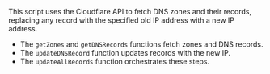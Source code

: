 This script uses the Cloudflare API to fetch DNS zones and their records, replacing any record with the specified old IP address with a new IP address.

- The `getZones` and `getDNSRecords` functions fetch zones and DNS records.
- The `updateDNSRecord` function updates records with the new IP.
- The `updateAllRecords` function orchestrates these steps.
